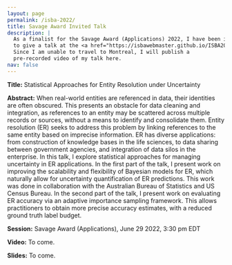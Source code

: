 ```yaml
---
layout: page
permalink: /isba-2022/
title: Savage Award Invited Talk
description: |
  As a finalist for the Savage Award (Applications) 2022, I have been invited 
  to give a talk at the <a href="https://isbawebmaster.github.io/ISBA2022/" target="_blank">ISBA 2022 World Meeting in Montreal</a>. 
  Since I am unable to travel to Montreal, I will publish a 
  pre-recorded video of my talk here.
nav: false
---
```


**Title:** 
Statistical Approaches for Entity Resolution under Uncertainty

**Abstract:**
When real-world entities are referenced in data, their identities are often 
obscured. 
This presents an obstacle for data cleaning and integration, as references to 
an entity may be scattered across multiple records or sources, without a 
means to identify and consolidate them. 
Entity resolution (ER) seeks to address this problem by linking references to 
the same entity based on imprecise information. 
ER has diverse applications: from construction of knowledge bases in the life 
sciences, to data sharing between government agencies, and integration of data 
silos in the enterprise. 
In this talk, I explore statistical approaches for managing uncertainty in 
ER applications. 
In the first part of the talk, I present work on improving the scalability 
and flexibility of Bayesian models for ER, which naturally allow for 
uncertainty quantification of ER predictions. 
This work was done in collaboration with the Australian Bureau of Statistics 
and US Census Bureau. 
In the second part of the talk, I present work on evaluating ER accuracy via 
an adaptive importance sampling framework.
This allows practitioners to obtain more precise accuracy estimates, with a 
reduced ground truth label budget.

**Session:**
Savage Award (Applications), June 29 2022, 3:30 pm EDT 

**Video:**
To come.

**Slides:**
To come.

